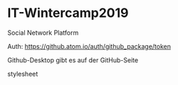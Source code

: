 # IT-Wintercamp2019
Social Network Platform

Auth: https://github.atom.io/auth/github_package/token


Github-Desktop gibt es auf der GitHub-Seite

stylesheet
